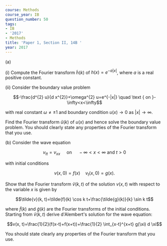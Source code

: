 ```yaml
---
course: Methods
course_year: IB
question_number: 50
tags:
- IB
- '2017'
- Methods
title: 'Paper 1, Section II, 14B '
year: 2017
---
```




(a)

(i) Compute the Fourier transform $\tilde{h}(k)$ of $h(x)=e^{-a|x|}$, where $a$ is a real positive constant.

(ii) Consider the boundary value problem

$$-\frac{d^{2} u}{d x^{2}}+\omega^{2} u=e^{-|x|} \quad \text { on }-\infty<x<\infty$$

with real constant $\omega \neq \pm 1$ and boundary condition $u(x) \rightarrow 0$ as $|x| \rightarrow \infty$.

Find the Fourier transform $\tilde{u}(k)$ of $u(x)$ and hence solve the boundary value problem. You should clearly state any properties of the Fourier transform that you use.

(b) Consider the wave equation

$$v_{t t}=v_{x x} \quad \text { on } \quad-\infty<x<\infty \text { and } t>0$$

with initial conditions

$$v(x, 0)=f(x) \quad v_{t}(x, 0)=g(x) .$$

Show that the Fourier transform $\tilde{v}(k, t)$ of the solution $v(x, t)$ with respect to the variable $x$ is given by

$$\tilde{v}(k, t)=\tilde{f}(k) \cos k t+\frac{\tilde{g}(k)}{k} \sin k t$$

where $\tilde{f}(k)$ and $\tilde{g}(k)$ are the Fourier transforms of the initial conditions. Starting from $\tilde{v}(k, t)$ derive d'Alembert's solution for the wave equation:

$$v(x, t)=\frac{1}{2}(f(x-t)+f(x+t))+\frac{1}{2} \int_{x-t}^{x+t} g(\xi) d \xi$$

You should state clearly any properties of the Fourier transform that you use.